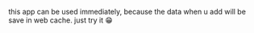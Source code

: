 this app can be used immediately, because the data when u add will be save in web cache. just try it 😁
